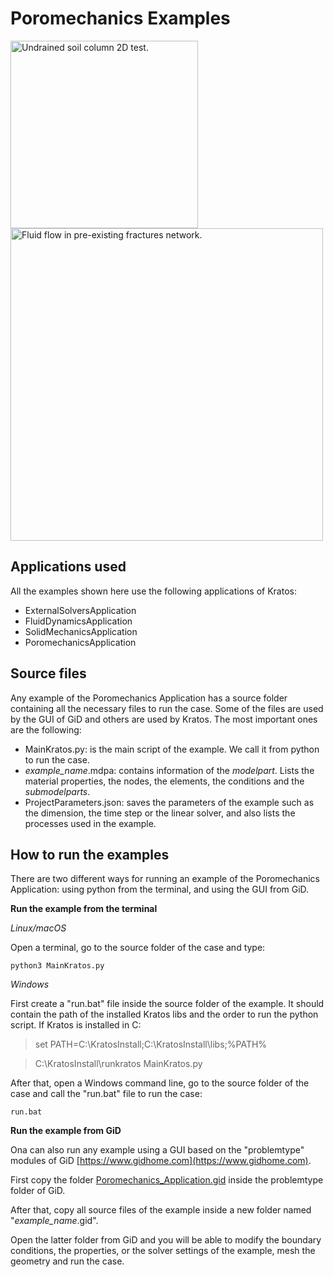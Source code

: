 # Poromechanics Examples

[<img
  src="https://github.com/KratosMultiphysics/Examples/blob/master/poromechanics/validation/undrained_soil_column_2D/data/height-pressure.png?raw=true"
  width="300"
  title="Undrained soil column 2D test.">
](https://github.com/KratosMultiphysics/Examples/tree/master/poromechanics/validation/undrained_soil_column_2D/)
[<img
  src="https://github.com/KratosMultiphysics/Examples/blob/master/poromechanics/use_cases/fluid_pumping_2D/data/intersec_pw.png?raw=true"
  width="500"
  title="Fluid flow in pre-existing fractures network.">
](https://github.com/KratosMultiphysics/Examples/tree/master/poromechanics/use_cases/fluid_pumping_2D/)

## Applications used

All the examples shown here use the following applications of Kratos:

* ExternalSolversApplication
* FluidDynamicsApplication
* SolidMechanicsApplication
* PoromechanicsApplication

## Source files

Any example of the Poromechanics Application has a source folder containing all the necessary files to run the case. Some of the files are used by the GUI of GiD and others are used by Kratos. The most important ones are the following:

* MainKratos.py: is the main script of the example. We call it from python to run the case. 
* _example\_name_.mdpa: contains information of the _modelpart_. Lists the material properties, the nodes, the elements, the conditions and the _submodelparts_.
* ProjectParameters.json: saves the parameters of the example such as the dimension, the time step or the linear solver, and also lists the processes used in the example.

## How to run the examples

There are two different ways for running an example of the Poromechanics Application: using python from the terminal, and using the GUI from GiD.

**Run the example from the terminal**

*Linux/macOS*

Open a terminal, go to the source folder of the case and type:

>
    python3 MainKratos.py

*Windows*

First create a "run.bat" file inside the source folder of the example. It should contain the path of the installed Kratos libs and the order to run the python script. If Kratos is installed in C:

> set PATH=C:\\KratosInstall;C:\\KratosInstall\\libs;%PATH%

> C:\\KratosInstall\\runkratos MainKratos.py

After that, open a Windows command line, go to the source folder of the case and call the "run.bat" file to run the case:

>
    run.bat

**Run the example from GiD**

Ona can also run any example using a GUI based on the "problemtype" modules of GiD [https://www.gidhome.com](https://www.gidhome.com).

First copy the folder [Poromechanics_Application.gid](https://github.com/KratosMultiphysics/Kratos/tree/master/applications/PoromechanicsApplication/custom_problemtype) inside the problemtype folder of GiD.

After that, copy all source files of the example inside a new folder named "_example\_name_.gid".

Open the latter folder from GiD and you will be able to modify the boundary conditions, the properties, or the solver settings of the example, mesh the geometry and run the case.
